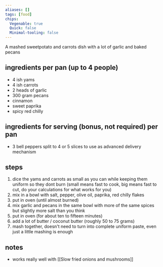 ```yaml
---
aliases: []
tags: [food]
chips:
  Vegenable: true
  Quick: false
  Minimal-tooling: false
---
```

A mashed sweetpotato and carrots dish with a lot of garlic and baked pecans 

## ingredients per pan (up to 4 people)
- ⁠4 ish yams
- ⁠4 ish carrots
- ⁠2 heads of garlic
- ⁠300 gram pecans
- ⁠cinnamon
- ⁠sweet paprika
- ⁠spicy red chilly

## ingredients for serving (bonus, not required) per pan
- 3 bell peppers split to 4 or 5 slices to use as advanced delivery mechanism

## steps
1. ⁠dice the yams and carrots as small as you can while keeping them uniform so they dont burn (small means fast to cook, big means fast to cut, do your calculations for what works for you)
2. ⁠mix in a bowl with salt, pepper, olive oil, paprika, red chilly flakes
3. ⁠put in oven (until almost burned)
4. ⁠mix garlic and pecans in the same bowl with more of the same spices but slightly more salt than you think
5. ⁠put in oven (for about ten to fifteen minutes)
6. add a lot of butter / coconut butter (roughly 50 to 75 grams)
6. ⁠mash together, doesn't need to turn into complete uniform paste, even just a little mashing is enough

## notes
- works really well with [[Slow fried onions and mushrooms]]